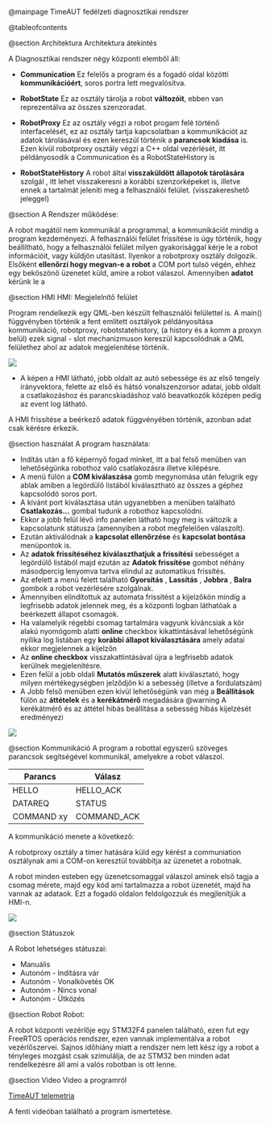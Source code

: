  @mainpage TimeAUT fedélzeti diagnosztikai rendszer

 @tableofcontents

 @section Architektura Architektura átekintés

 A Diagnosztikai rendszer négy központi elemből áll:

 * **Communication**
 Ez felelős a program és a fogadó oldal közötti **kommunikációért**, soros portra lett megvalósítva.

 * **RobotState**
 Ez az osztály tárolja a robot **változóit**, ebben van reprezentálva az összes szenzoradat.

 * **RobotProxy**
 Ez az osztály végzi a robot progam felé történő interfacelését, ez az osztály tartja kapcsolatban a kommunikációt
 az adatok tárolásával és ezen kereszül történik a **parancsok kiadása** is.
 Ezen kívül robotproxy osztály végzi a C++ oldal vezérlését, itt példányosodik a Communication és a RobotStateHistory is

 * **RobotStateHistory**
 A robot által **visszaküldött állapotok tárolására** szolgál , itt lehet visszakeresni a korábbi szenzorképeket is,
 illetve ennek a tartalmát jeleníti meg a felhasználói felület. (visszakereshető jeleggel)

 @section A Rendszer működése:

A robot magától nem kommunikál a programmal, a kommunikációt mindíg a program kezdeményezi. A felhasználói felület frissítése is úgy történik,
hogy beállítható, hogy a felhasználói felület milyen gyakorisággal kérje le a robot információit, vagy küldjön utasítást.
Ilyenkor a robotproxy osztály dolgozik.
Elsőként **ellenőrzi hogy megvan-e a robot** a COM port tulsó végén, ehhez egy beköszönő üzenetet küld, amire a robot válaszol.
Amennyiben **adatot** kérünk le a


  @section HMI HMI: Megjelelnítő felület

Program rendelkezik egy QML-ben készült felhasználói felülettel is.
 A main() függvényben történik a fent említett osztályok példányosítása kommunikáció, robotproxy, robotstatehistory, (a history és a komm a proxyn belül)
    ezek signal - slot mechanizmuson kereszül kapcsolódnak a QML felülethez ahol az adatok megjelenítése történik.

![](HMI.jpg)

  * A képen a HMI látható, jobb oldalt az autó sebessége és az első tengely irányvektora,
  felette az első és hátsó vonalszenzorsor adatai, jobb oldalt a csatlakozáshoz és parancskiadáshoz való beavatkozók
  középen pedig az event log látható.

A HMI frissítése a beérkező adatok függvényében történik, azonban adat csak kérésre érkezik.

 @section használat A program használata:
 * Indítás után a fő képernyő fogad minket, itt a bal felső menüben van lehetőségünka  robothoz való csatlakozásra illetve kilépésre.
 * A menü fülön a **COM kiválaszása** gomb megynomása után felugrik egy ablak amiben a legördülő listából kiválasztható az összes a géphez kapcsolódó soros port.
 * A kívánt port kiválasztása után ugyanebben a menüben található **Csatlakozás...** gombal tudunk a robothoz kapcsolódni.
 * Ekkor a jobb felül lévő info panelen látható hogy meg is változik a kapcsolatunk státusza (amennyiben a robot megfelelően válaszolt).
 * Ezután aktiválódnak a **kapcsolat ellenőrzése** és **kapcsolat bontása** menüpontok is.
 * Az **adatok frissítéséhez kiválaszthatjuk a frissítési** sebességet a legördülő listából majd ezután az **Adatok frissítése** gombot néhány másodpercig lenyomva tartva elindul az automatikus frissítés.
 * Az efelett a menü felett található **Gyorsítás** , **Lassítás** , **Jobbra** , **Balra** gombok a robot vezérlésére szolgálnak.
 * Amennyiben elindítottuk az automata frissítést a kijelzőkön mindíg a legfrisebb adatok jelennek meg, és a központi logban láthatóak a beérkezett állapot csomagok.
 * Ha valamelyik régebbi csomag tartalmára vagyunk kíváncsiak a kör alakú nyomógomb alatti **online** checkbox kikattintásával lehetőségünk nyílika  log listában egy **korábbi állapot kiválasztására** amely adatai ekkor megjelennek a kijelzőn
 * Az **online checkbox** visszakattintásával újra a legfrisebb adatok kerülnek megjelenítésre.
 * Ezen felül a jobb oldali **Mutatós műszerek** alatt kiválasztató, hogy milyen mértékegységben jelződjön ki a sebesség (illetve a fordulatszám)
 * A Jobb felső menüben ezen kívül lehetőségünk van még a **Beállítások** fülön az **áttételek** és a **kerékátmérő** megadására
 @warning A kerékátmérő és az áttétel hibás beállítása a sebesség hibás kijelzését eredményezi

![](UPDATE.png)

  @section Kommunikáció
  A program a robottal egyszerű szöveges parancsok segítségével kommunikál, amelyekre a robot válaszol.

 | Parancs       | Válasz        |
 | ------------- |---------------|
 | HELLO         | HELLO_ACK     |
 | DATAREQ       | STATUS        |
 | COMMAND xy    | COMMAND_ACK   |

A kommunikáció menete a következő:

A robotproxy osztály a timer hatására küld egy kérést a communiation osztálynak ami a COM-on keresztül továbbítja az üzenetet a robotnak.

A robot minden esteben egy üzenetcsomaggal válaszol aminek első tagja a csomag mérete, majd egy kód ami tartalmazza a robot üzenetét, majd ha vannak az adataok.
Ezt a fogadó oldalon feldolgozzuk és megjlenítjük a HMI-n.

![](KOMM.png)

@section Státuszok


A Robot lehetséges státuszai:

* Manuális
* Autonóm - Indításra vár
* Autonóm - Vonalkövetés OK
* Autonóm - Nincs vonal
* Autonóm - Ütközés

 @section Robot Robot:

  A robot központi vezérlője egy STM32F4 panelen található, ezen fut egy FreeRTOS operációs rendszer, ezen vannak implementálva
  a robot vezérlőszervei. Sajnos időhiány miatt a rendszer nem lett kész így a robot a tényleges mozgást csak szimulálja, de
  az STM32 ben minden adat rendelkezésre áll ami a valós robotban is ott lenne.

@section Video Video a programról

[TimeAUT telemetria](http://www.youtube.com/watch?v=7NPC47qMJVg)

A fenti videóban található a program ismertetése.

